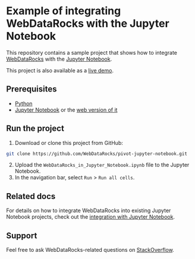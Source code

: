 # Example of integrating WebDataRocks with the Jupyter Notebook

This repository contains a sample project that shows how to integrate [WebDataRocks](https://www.webdatarocks.com/) with the [Jupyter Notebook](https://jupyter.org/).

This project is also available as a [live demo](https://nbviewer.jupyter.org/github/WebDataRocks/pivot-jupyter-notebook/blob/master/WebDataRocks_in_Jupyter_Notebook.ipynb).

## Prerequisites

- [Python](https://www.python.org/downloads/)
- [Jupyter Notebook](https://jupyter.org/install.html) or the [web version of it](https://jupyter.org/try)

## Run the project
1. Download or clone this project from GitHub:
```bash
git clone https://github.com/WebDataRocks/pivot-jupyter-notebook.git
```
2. Upload the `WebDataRocks_in_Jupyter_Notebook.ipynb` file to the Jupyter Notebook.
3. In the navigation bar, select `Run` > `Run all cells`.

## Related docs
For details on how to integrate WebDataRocks into existing Jupyter Notebook projects, check out the [integration with Jupyter Notebook](https://www.webdatarocks.com/doc/integration-with-jupyter-notebook/).

## Support
Feel free to ask WebDataRocks-related questions on [StackOverflow](https://stackoverflow.com/questions/tagged/webdatarocks).
